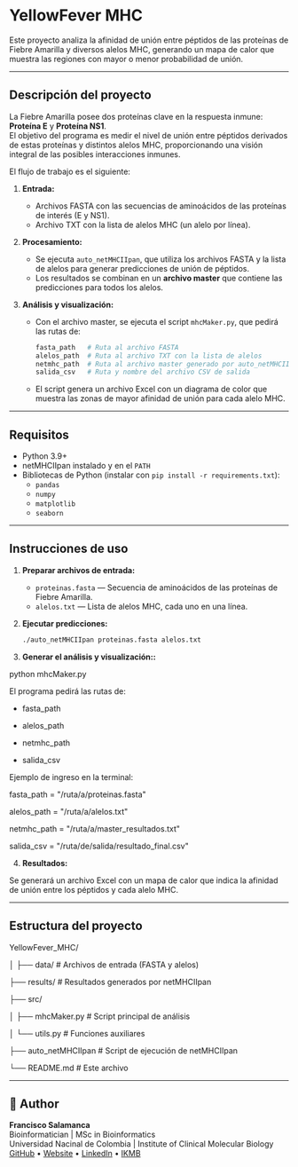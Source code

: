 # YellowFever MHC

Este proyecto analiza la afinidad de unión entre péptidos de las proteínas de Fiebre Amarilla y diversos alelos MHC, generando un mapa de calor que muestra las regiones con mayor o menor probabilidad de unión.

---

## Descripción del proyecto

La Fiebre Amarilla posee dos proteínas clave en la respuesta inmune: **Proteína E** y **Proteína NS1**.  
El objetivo del programa es medir el nivel de unión entre péptidos derivados de estas proteínas y distintos alelos MHC, proporcionando una visión integral de las posibles interacciones inmunes.

El flujo de trabajo es el siguiente:

1. **Entrada:**  
   - Archivos FASTA con las secuencias de aminoácidos de las proteínas de interés (E y NS1).  
   - Archivo TXT con la lista de alelos MHC (un alelo por línea).

2. **Procesamiento:**  
   - Se ejecuta `auto_netMHCIIpan`, que utiliza los archivos FASTA y la lista de alelos para generar predicciones de unión de péptidos.  
   - Los resultados se combinan en un **archivo master** que contiene las predicciones para todos los alelos.

3. **Análisis y visualización:**  
   - Con el archivo master, se ejecuta el script `mhcMaker.py`, que pedirá las rutas de:
     ```python
     fasta_path   # Ruta al archivo FASTA
     alelos_path  # Ruta al archivo TXT con la lista de alelos
     netmhc_path  # Ruta al archivo master generado por auto_netMHCIIpan
     salida_csv   # Ruta y nombre del archivo CSV de salida
     ```
   - El script genera un archivo Excel con un diagrama de color que muestra las zonas de mayor afinidad de unión para cada alelo MHC.
  
  
---

## Requisitos

- Python 3.9+  
- netMHCIIpan instalado y en el `PATH`  
- Bibliotecas de Python (instalar con `pip install -r requirements.txt`):
  - `pandas`
  - `numpy`
  - `matplotlib`
  - `seaborn`

---

## Instrucciones de uso

1. **Preparar archivos de entrada:**
   - `proteinas.fasta` — Secuencia de aminoácidos de las proteínas de Fiebre Amarilla.
   - `alelos.txt` — Lista de alelos MHC, cada uno en una línea.

2. **Ejecutar predicciones:**
   ```bash
   ./auto_netMHCIIpan proteinas.fasta alelos.txt


3. **Generar el análisis y visualización::**

  python mhcMaker.py

El programa pedirá las rutas de:

- fasta_path

- alelos_path

- netmhc_path

- salida_csv

Ejemplo de ingreso en la terminal:

fasta_path = "/ruta/a/proteinas.fasta"

alelos_path = "/ruta/a/alelos.txt"

netmhc_path = "/ruta/a/master_resultados.txt"

salida_csv = "/ruta/de/salida/resultado_final.csv"


4. **Resultados:**

Se generará un archivo Excel con un mapa de calor que indica la afinidad de unión entre los péptidos y cada alelo MHC.

---

## Estructura del proyecto

YellowFever_MHC/

│
├── data/                 # Archivos de entrada (FASTA y alelos)

├── results/              # Resultados generados por netMHCIIpan

├── src/

│   ├── mhcMaker.py       # Script principal de análisis

│   └── utils.py          # Funciones auxiliares

├── auto_netMHCIIpan      # Script de ejecución de netMHCIIpan

└── README.md             # Este archivo

---
## 👤 Author

**Francisco Salamanca**  
Bioinformatician | MSc in Bioinformatics  
Universidad Nacinal de Colombia | Institute of Clinical Molecular Biology
[GitHub](https://github.com/fsalamancar) • [Website](https://fsalamancar.github.io/) • [LinkedIn](https://www.linkedin.com/in/fjosesala/) • [IKMB](https://www.ikmb.uni-kiel.de/people/francisco-salamanca/)





